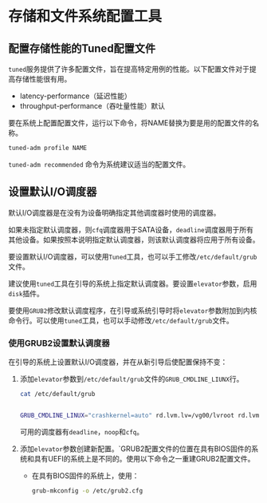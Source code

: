 # 存储和文件系统配置工具

## 配置存储性能的Tuned配置文件

`tuned`服务提供了许多配置文件，旨在提高特定用例的性能。以下配置文件对于提高存储性能很有用。

- latency-performance（延迟性能）
- throughput-performance（吞吐量性能）默认

要在系统上配置配置文件，运行以下命令，将NAME替换为要是用的配置文件的名称。

```bash
tuned-adm profile NAME
```

`tuned-adm recommended` 命令为系统建议适当的配置文件。

## 设置默认I/O调度器

默认I/O调度器是在没有为设备明确指定其他调度器时使用的调度器。

如果未指定默认调度器，则`cfq`调度器用于SATA设备，`deadline`调度器用于所有其他设备。如果按照本说明指定默认调度器，则该默认调度器将应用于所有设备。

要设置默认I/O调度器，可以使用`Tuned`工具，也可以手工修改`/etc/default/grub`文件。

建议使用`tuned`工具在引导的系统上指定默认调度器。要设置`elevator`参数，启用`disk`插件。

要使用`GRUB2`修改默认调度程序，在引导或系统引导时将`elevator`参数附加到内核命令行。可以使用`tuned`工具，也可以手动修改`/etc/default/grub`文件。



### 使用GRUB2设置默认调度器

在引导的系统上设置默认I/O调度器，并在从新引导后使配置保持不变：

1. 添加`elevator`参数到`/etc/default/grub`文件的`GRUB_CMDLINE_LIUNX`行。

   ```bash
   cat /etc/default/grub
   
   
   GRUB_CMDLINE_LINUX="crashkernel=auto" rd.lvm.lv=/vg00/lvroot rd.lvm.lv=vg--/lvswap elevator
   ```

   可用的调度器有`deadline`，`noop`和`cfq`。

2. 添加`elevator`参数创建新配置。`GRUB2配置文件的位置在具有BIOS固件的系统和具有UEFI的系统上是不同的。使用以下命令之一重建GRUB2配置文件。

   - 在具有BIOS固件的系统上，使用：

     ``````bash
     grub-mkconfig -o /etc/grub2.cfg
     ``````



